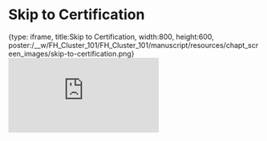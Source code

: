 # Skip to Certification
 
{type: iframe, title:Skip to Certification, width:800, height:600, poster:/__w/FH_Cluster_101/FH_Cluster_101/manuscript/resources/chapt_screen_images/skip-to-certification.png}
![](https://hutchdatascience.org/FH_Cluster_101/skip-to-certification.html)
 

 

